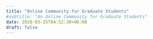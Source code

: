 ```yaml
---
title: "Online Community for Graduate Students"
#subtitle: "An Online Community for Graduate Students"
date: 2020-03-25T04:52:30+06:00
draft: false
---
```


<!-- You can add a short description if you want -->